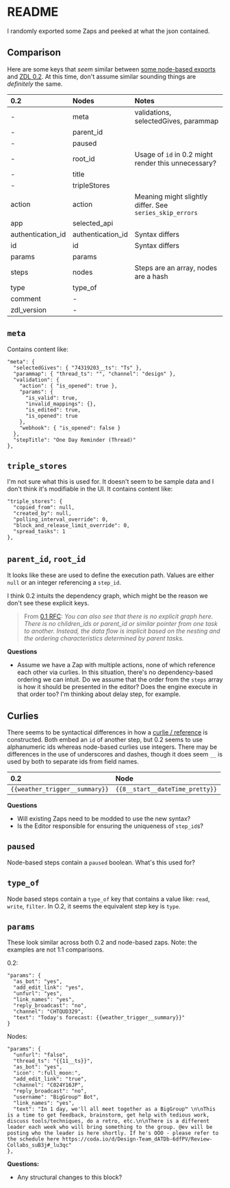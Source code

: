 # README

I randomly exported some Zaps and peeked at what the json contained. 


## Comparison

Here are some keys that _seem_ similar between [some node-based exports](https://github.com/toddmoy/node-based-zap-examples/tree/master/set-1) and [ZDL 0.2](https://github.com/zapier/zdl/blob/master/version_0.2.md). At this time, don't assume similar sounding things are _definitely_ the same.

| 0.2               | Nodes             | Notes                                                   |
|:------------------|:------------------|:--------------------------------------------------------|
| -                 | meta              | validations, selectedGives, parammap                    |
| -                 | parent_id         |                                                         |
| -                 | paused            |                                                         |
| -                 | root_id           | Usage of `id` in 0.2 might render this unnecessary?     |
| -                 | title             |                                                         |
| -                 | tripleStores      |                                                         |
| action            | action            | Meaning might slightly differ. See `series_skip_errors` |
| app               | selected_api      |                                                         |
| authentication_id | authentication_id | Syntax differs                                          |
| id                | id                | Syntax differs                                          |
| params            | params            |                                                         |
| steps             | nodes             | Steps are an array, nodes are a hash                    |
| type              | type_of           |                                                         |
| comment           | -                 |                                                         |
| zdl_version       | -                 |                                                         |


## `meta`

Contains content like: 

```
"meta": {
  "selectedGives": { "74319203__ts": "Ts" },
  "parammap": { "thread_ts": "", "channel": "design" },
  "validation": {
    "action": { "is_opened": true },
    "params": {
      "is_valid": true,
      "invalid_mappings": {},
      "is_edited": true,
      "is_opened": true
    },
    "webhook": { "is_opened": false }
  },
  "stepTitle": "One Day Reminder (Thread)"
},
```

## `triple_stores`

I'm not sure what this is used for. It doesn't seem to be sample data and I don't think it's modifiable in the UI. It contains content like: 

```
"triple_stores": {
  "copied_from": null,
  "created_by": null,
  "polling_interval_override": 0,
  "block_and_release_limit_override": 0,
  "spread_tasks": 1
},
```

## `parent_id`, `root_id`
  
It looks like these are used to define the execution path. Values are either `null` or an integer referencing a `step_id`. 

I think 0.2 intuits the dependency graph, which might be the reason we don't see these explicit keys. 

> From [0.1 RFC](https://docs.google.com/document/d/1x7qSOrOUSsGOGIs5c0NoZpBVrgNySla3su-DK1wVbsI/edit#): 
> _You can also see that there is no explicit graph here. There is no children_ids or parent_id or similar pointer from one task to another. Instead, the data flow is implicit based on the nesting and the ordering characteristics determined by parent tasks._

**Questions**

- Assume we have a Zap with multiple actions, none of which reference each other via curlies. In this situation, there's no dependency-based ordering we can intuit. Do we assume that the order from the `steps` array is how it should be presented in the editor? Does the engine execute in that order too? I'm thinking about delay step, for example.


## Curlies

There seems to be syntactical differences in how a [curlie / reference](https://github.com/zapier/zdl/blob/master/version_0.2.md#using-curlies-to-reference-step-outputs-in-params) is constructed. Both embed an `id` of another step, but 0.2 seems to use alphanumeric ids whereas node-based curlies use integers. There may be differences in the use of underscores and dashes, though it does seem `__` is used by both to separate ids from field names.

| 0.2 | Node |
| :-  | :- | 
| `{{weather_trigger__summary}}`|`{{8__start__dateTime_pretty}}`|

**Questions**

- Will existing Zaps need to be modded to use the new syntax? 
- Is the Editor responsible for ensuring the uniqueness of `step_id`s? 

## `paused`

Node-based steps contain a `paused` boolean. What's this used for? 

## `type_of`

Node based steps contain a `type_of` key that contains a value like: `read`, `write`, `filter`. In O.2, it seems the equivalent step key is `type`.


## `params`

These look similar across both 0.2 and node-based zaps. Note: the examples are not 1:1 comparisons.

0.2: 

```
"params": {
  "as_bot": "yes",
  "add_edit_link": "yes",
  "unfurl": "yes",
  "link_names": "yes",
  "reply_broadcast": "no",
  "channel": "CHTQUD329",
  "text": "Today's forecast: {{weather_trigger__summary}}"
}
```

Nodes:

```
"params": {
  "unfurl": "false",
  "thread_ts": "{{11__ts}}",
  "as_bot": "yes",
  "icon": ":full_moon:",
  "add_edit_link": "true",
  "channel": "C024Y16JP",
  "reply_broadcast": "no",
  "username": "BigGroup™ Bot",
  "link_names": "yes",
  "text": "In 1 day, we'll all meet together as a BigGroup™ \n\nThis is a time to get feedback, brainstorm, get help with tedious work, discuss tools/techniques, do a retro, etc.\n\nThere is a different leader each week who will bring something to the group. @ev will be posting who the leader is here shortly. If he's OOO - please refer to the schedule here https://coda.io/d/Design-Team_dATDb-6dfPV/Review-Collabs_suB3j#_lu3qc"
},
```

**Questions:**

* Any structural changes to this block?

